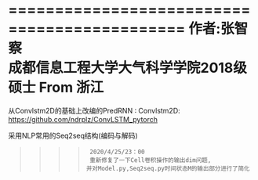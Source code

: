 =============================================
                作者:张智察                
      成都信息工程大学大气科学学院2018级硕士 
                 From 浙江                  
=============================================



从Convlstm2D的基础上改编的PredRNN
:
Convlstm2D: https://github.com/ndrplz/ConvLSTM_pytorch 

采用NLP常用的Seq2seq结构(编码与解码)

 >>>>      2020/4/25/23：00
 >>>>      重新修复了一下Cell卷积操作的输出dim问题,
 >>>>     并对Model.py,Seq2seq.py时间状态M的输出部分进行了简化




